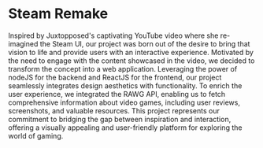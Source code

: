 # Steam Remake

Inspired by Juxtopposed's captivating YouTube video where she re-imagined the Steam UI, our project was born out of the desire to bring that vision to life and provide users with an interactive experience. Motivated by the need to engage with the content showcased in the video, we decided to transform the concept into a web application. Leveraging the power of nodeJS for the backend and ReactJS for the frontend, our project seamlessly integrates design aesthetics with functionality. To enrich the user experience, we integrated the RAWG API, enabling us to fetch comprehensive information about video games, including user reviews, screenshots, and valuable resources. This project represents our commitment to bridging the gap between inspiration and interaction, offering a visually appealing and user-friendly platform for exploring the world of gaming.
